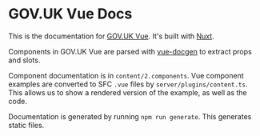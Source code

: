 # GOV.UK Vue Docs

This is the documentation for [GOV.UK Vue](https://github.com/govuk-vue/govuk-vue). It's built with [Nuxt](https://nuxt.com/).

Components in GOV.UK Vue are parsed with [vue-docgen](https://vue-styleguidist.github.io/docs/docgen-cli.html) to extract props and slots.

Component documentation is in `content/2.components`. Vue component examples are converted to SFC `.vue` files by 
`server/plugins/content.ts`. This allows us to show a rendered version of the example, as well as the code.

Documentation is generated by running `npm run generate`. This generates static files.

